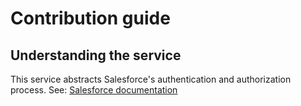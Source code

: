# Contribution guide 

## Understanding the service

This service abstracts Salesforce's authentication and authorization process. See: [Salesforce documentation](https://developer.salesforce.com/page/Digging_Deeper_into_OAuth_2.0_on_Force.com#Obtaining_an_Access_Token_in_a_Web_Application_.28Web_Server_Flow.29)
